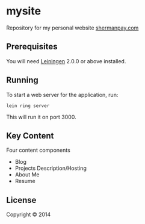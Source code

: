 # mysite

Repository for my personal website [shermanpay.com](http://www.shermanpay.com)

## Prerequisites

You will need [Leiningen][1] 2.0.0 or above installed.

[1]: https://github.com/technomancy/leiningen

## Running

To start a web server for the application, run:

    lein ring server

This will run it on port 3000.

## Key Content
Four content components
* Blog
* Projects Description/Hosting
* About Me
* Resume


## License

Copyright © 2014 
